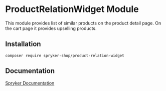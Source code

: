 # ProductRelationWidget Module

This module provides list of similar products on the product detail page. On the cart page it provides upselling products.

## Installation

```
composer require spryker-shop/product-relation-widget
```

## Documentation

[Spryker Documentation](https://academy.spryker.com)
